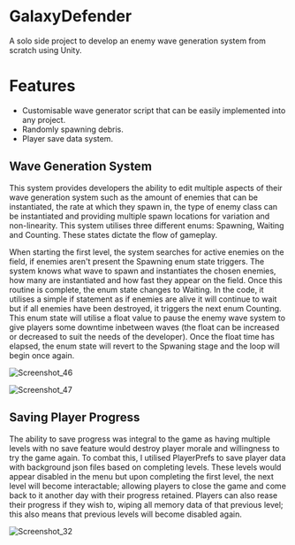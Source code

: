 # GalaxyDefender
  A solo side project to develop an enemy wave generation system from scratch using Unity.

# Features
- Customisable wave generator script that can be easily implemented into any project.
- Randomly spawning debris.
- Player save data system.

## Wave Generation System
This system provides developers the ability to edit multiple aspects of their wave generation system such as the amount of enemies that can be instantiated, the rate at which they spawn in, the type of enemy class can be instantiated and providing multiple spawn locations for variation and non-linearity. This system utilises three different enums: Spawning, Waiting and Counting. These states dictate the flow of gameplay.

When starting the first level, the system searches for active enemies on the field, if enemies aren't present the Spawning enum state triggers. The system knows what wave to spawn and instantiates the chosen enemies, how many are instantiated and how fast they appear on the field. Once this routine is complete, the enum state changes to Waiting. In the code, it utilises a simple if statement as if enemies are alive it will continue to wait but if all enemies have been destroyed, it triggers the next enum Counting. This enum state will utilise a float value to pause the enemy wave system to give players some downtime inbetween waves (the float can be increased or decreased to suit the needs of the developer). Once the float time has elapsed, the enum state will revert to the Spwaning stage and the loop will begin once again. 

![Screenshot_46](https://user-images.githubusercontent.com/43742155/152780062-2a1eaf3d-652f-4bf7-bc61-cc03e89d3828.png)

![Screenshot_47](https://user-images.githubusercontent.com/43742155/152780070-b82b6a51-491b-4858-bb5b-f1e051743a47.png)

## Saving Player Progress
The ability to save progress was integral to the game as having multiple levels with no save feature would destroy player morale and willingness to try the game again. To combat this, I utilised PlayerPrefs to save player data with background json files based on completing levels. These levels would appear disabled in the menu but upon completing the first level, the next level will become interactable; allowing players to close the game and come back to it another day with their progress retained. Players can also rease their progress if they wish to, wiping all memory data of that previous level; this also means that previous levels will become disabled again.

![Screenshot_32](https://user-images.githubusercontent.com/43742155/152780142-e2885b7e-60d8-43d8-a063-707a7e97a4e0.png)
